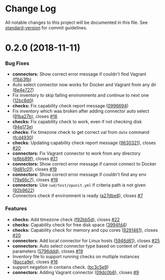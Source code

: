 # Change Log

All notable changes to this project will be documented in this file. See [standard-version](https://github.com/conventional-changelog/standard-version) for commit guidelines.

<a name="0.2.0"></a>
# 0.2.0 (2018-11-11)


### Bug Fixes

* **connectors:** Show correct error message if couldn't find Vagrant ([f1bb3fb](https://github.com/ottomatica/opunit/commit/f1bb3fb))
* Auto select connector now works for Docker and Vagrant from any dir ([6e4e727](https://github.com/ottomatica/opunit/commit/6e4e727))
* Fix inventory to skip failing environments and continue to next one ([12bc8d0](https://github.com/ottomatica/opunit/commit/12bc8d0))
* **checks:** Fix capability check report message ([0996694](https://github.com/ottomatica/opunit/commit/0996694))
* Fix inventory which was broken after adding connector auto select ([91ba27b](https://github.com/ottomatica/opunit/commit/91ba27b)), closes [#16](https://github.com/ottomatica/opunit/issues/16)
* **checks:** Fix capability check to work, even if not checking disk ([94e173e](https://github.com/ottomatica/opunit/commit/94e173e))
* **checks:** Fix timezone check to get correct val from `date` command ([fcd4930](https://github.com/ottomatica/opunit/commit/fcd4930))
* **checks:** Updating capability check report message ([9630321](https://github.com/ottomatica/opunit/commit/9630321)), closes [#20](https://github.com/ottomatica/opunit/issues/20)
* **connectors:** Fix Vagrant connector to work from any directory ([e8bb89f](https://github.com/ottomatica/opunit/commit/e8bb89f)), closes [#21](https://github.com/ottomatica/opunit/issues/21)
* **connectors:** Show correct error message if cannot connect to Docker ([9d81c01](https://github.com/ottomatica/opunit/commit/9d81c01)), closes [#19](https://github.com/ottomatica/opunit/issues/19)
* **connectors:** Show correct error message if couldn't find any env ([79a66c7](https://github.com/ottomatica/opunit/commit/79a66c7)), closes [#19](https://github.com/ottomatica/opunit/issues/19)
* **connectors:** Use `cwd/test/opunit.yml` if criteria path is not given ([92b9622](https://github.com/ottomatica/opunit/commit/92b9622))
* Connectors check if environment is ready ([a27dbe8](https://github.com/ottomatica/opunit/commit/a27dbe8)), closes [#7](https://github.com/ottomatica/opunit/issues/7)


### Features

* **checks:** Add timezone check ([f92bb5d](https://github.com/ottomatica/opunit/commit/f92bb5d)), closes [#22](https://github.com/ottomatica/opunit/issues/22)
* **checks:** Capability check for free disk space ([3994fd4](https://github.com/ottomatica/opunit/commit/3994fd4))
* **checks:** Capability check for memory and cpu cores ([9291461](https://github.com/ottomatica/opunit/commit/9291461)), closes [#20](https://github.com/ottomatica/opunit/issues/20)
* **connectors:** Add local connector for Linux hosts ([5946d61](https://github.com/ottomatica/opunit/commit/5946d61)), closes [#25](https://github.com/ottomatica/opunit/issues/25)
* **connectors:** Auto select connector type based on content of cwd or parameters  ([5796ddd](https://github.com/ottomatica/opunit/commit/5796ddd)), closes [#19](https://github.com/ottomatica/opunit/issues/19)
* Inventory file to support running checks on multiple instances ([8acca9e](https://github.com/ottomatica/opunit/commit/8acca9e)), closes [#16](https://github.com/ottomatica/opunit/issues/16)
* support negation in contains check. ([bc3c5e9](https://github.com/ottomatica/opunit/commit/bc3c5e9))
* **connectors:** Adding Vagrant connector ([09dc0b6](https://github.com/ottomatica/opunit/commit/09dc0b6)), closes [#9](https://github.com/ottomatica/opunit/issues/9)
